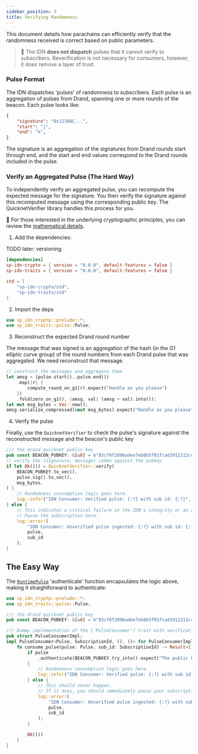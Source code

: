 ```yaml
---
sidebar_position: 3
title: Verifying Randomness
---
```


This document details how parachains can efficiently verify that the randomness received is correct based on public parameters. 

> 🚨 The IDN **does not dispatch** pulses that it cannot verify to subscribers. Reverification is not necessary for consumers, however, it does remove a layer of trust.

### Pulse Format

The IDN dispatches 'pulses' of randomness to subscribers. Each pulse is an aggregation of pulses from Drand, spanning one or more rounds of the beacon. Each pulse looks like:

```json
{
    "signature": "0x123ABC...",
    "start": "j",
    "end": "k",
}
```

The signature is an aggregation of the signatures from Drand rounds start through end, and the start and end values correspond to the Drand rounds included in the pulse.

### Verify an Aggregated Pulse (The Hard Way)

To independently verify an aggregated pulse, you can recompute the expected message for the signature. You then verify the signature against this recomputed message using the corresponding public key. The QuicknetVerifier library handles this process for you. 

🔢 For those interested in the underlying cryptographic principles, you can review the [mathematical details](https://hackmd.io/@Y5vcBYL4SyeRG_CqQq0DoQ/HJTsbJ-Nyx).

1. Add the dependencies:

TODO later: versioning
```toml
[dependencies]
sp-idn-crypto = { version = "0.0.0", default-features = false }
sp-idn-traits = { version = "0.0.0", default-features = false }

std = [
    "sp-idn-crypto/std",
    "sp-idn-traits/std"
]

```

2. Import the deps

``` rust
use sp_idn_cryptp::prelude::*;
use sp_idn_traits::pulse::Pulse;
```

3. Reconstruct the expected Drand round number

The message that was signed is an aggregation of the hash (in the G1 elliptic curve group) of the round numbers from each Drand pulse that was aggregated. We need reconstruct that message.

``` rust
// construct the messages and aggregate them
let amsg = (pulse.start()..pulse.end())
    .map(|r| {
        compute_round_on_g1(r).expect("Handle as you please")
    })
    .fold(zero_on_g1(), |amsg, val| (amsg + val).into());
let mut msg_bytes = Vec::new();
amsg.serialize_compressed(&mut msg_bytes).expect("Handle as you please");
```

4. Verify the pulse

Finally, use the `QuicknetVerifier` to check the pulse's signature against the reconstructed message and the beacon's public key

```rust
/// the drand quicknet public key
pub const BEACON_PUBKEY: &[u8] = b"83cf0f2896adee7eb8b5f01fcad3912212c437e0073e911fb90022d3e760183c8c4b450b6a0a6c3ac6a5776a2d1064510d1fec758c921cc22b0e17e63aaf4bcb5ed66304de9cf809bd274ca73bab4af5a6e9c76a4bc09e76eae8991ef5ece45a";
// verify the (signature, message) combo against the pubkey
if let Ok(()) = QuicknetVerifier::verify(
    BEACON_PUBKEY.to_vec(),
    pulse.sig().to_vec(),
    msg_bytes,
) {
    // Randomness consumption logic goes here.
    log::info!("IDN Consumer: Verified pulse: {:?} with sub id: {:?}", pulse, sub_id);
} else {
    // This indicates a critical failure in the IDN's integrity or an attack on your network
    // Pause the subscription here.
    log::error!(
        "IDN Consumer: Unverified pulse ingested: {:?} with sub id: {:?}",
        pulse,
        sub_id
    );
}
```

## The Easy Way

The [`RuntimePulse`](#) 'authenticate' function encapsulates the logic above, making it straightforward to authenticate:

```rust
use sp_idn_cryptp::prelude::*;
use sp_idn_traits::pulse::Pulse;

/// the drand quicknet public key
pub const BEACON_PUBKEY: &[u8] = b"83cf0f2896adee7eb8b5f01fcad3912212c437e0073e911fb90022d3e760183c8c4b450b6a0a6c3ac6a5776a2d1064510d1fec758c921cc22b0e17e63aaf4bcb5ed66304de9cf809bd274ca73bab4af5a6e9c76a4bc09e76eae8991ef5ece45a";

/// Dummy implementation of the ['PulseConsumer'] trait with verification logic
pub struct PulseConsumerImpl;
impl PulseConsumer<Pulse, SubscriptionId, (), ()> for PulseConsumerImpl {
    fn consume_pulse(pulse: Pulse, sub_id: SubscriptionId) -> Result<(), ()> {
        if pulse
            .authenticate(BEACON_PUBKEY.try_into().expect("The public key is well-defined; qed."))
        {
            // Randomness consumption logic goes here.
            log::info!("IDN Consumer: Verified pulse: {:?} with sub id: {:?}", pulse, sub_id);
        } else {
            // This should never happen.
            // If it does, you should immediately pause your subscription and contact Ideal Labs.
            log::error!(
                "IDN Consumer: Unverified pulse ingested: {:?} with sub id: {:?}",
                pulse,
                sub_id
            );
        }

        Ok(())
    }
}
```
